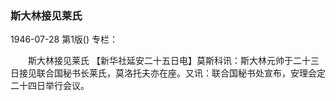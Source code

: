 ### 斯大林接见莱氏

1946-07-28
第1版()
专栏：

　　斯大林接见莱氏
    【新华社延安二十五日电】莫斯科讯：斯大林元帅于二十三日接见联合国秘书长莱氏，莫洛托夫亦在座。又讯：联合国秘书处宣布，安理会定二十四日举行会议。
